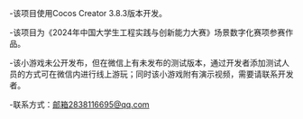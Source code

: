 -该项目使用Cocos Creator 3.8.3版本开发。

-该项目为《2024年中国大学生工程实践与创新能力大赛》场景数字化赛项参赛作品。

-该小游戏未公开发布，但在微信上有未发布的测试版本，通过开发者添加测试人员的方式可在微信内进行线上游玩；同时该小游戏附有演示视频，需要请联系开发者。

-联系方式：邮箱2838116695@qq.com
